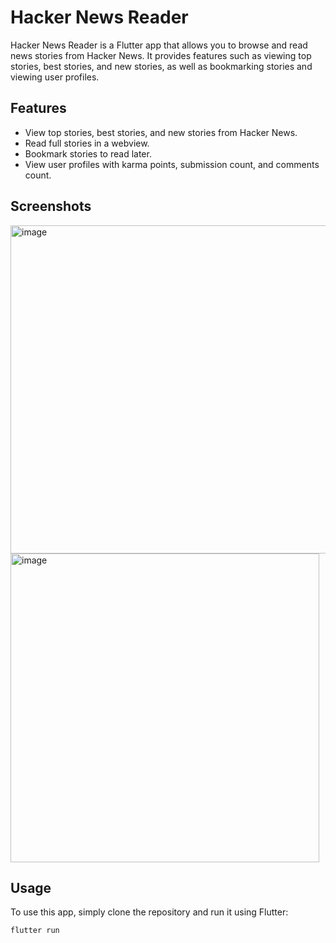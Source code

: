 # Hacker News Reader

Hacker News Reader is a Flutter app that allows you to browse and read news stories from Hacker News. It provides features such as viewing top stories, best stories, and new stories, as well as bookmarking stories and viewing user profiles.

## Features

- View top stories, best stories, and new stories from Hacker News.
- Read full stories in a webview.
- Bookmark stories to read later.
- View user profiles with karma points, submission count, and comments count.

## Screenshots

<img width="525" alt="image" src="https://github.com/DevloperAmanSingh/flutter_application_1/assets/80804989/b0aa1c9f-1ba2-4f97-89c0-5d407a757d01">     <img width="494" alt="image" src="https://github.com/DevloperAmanSingh/flutter_application_1/assets/80804989/8ba7c3e7-d519-48b9-b006-8b349c84d448">


## Usage

To use this app, simply clone the repository and run it using Flutter:

```bash
flutter run
